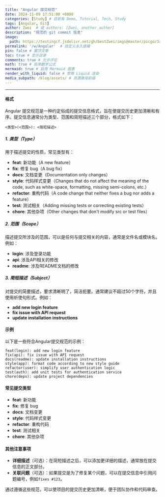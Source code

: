 ```yaml
---
title: "Angular 提交规范"
date: 2024-11-09 17:51:00 +0800
categories: [Study] # 目前有 Demo, Tutorial, Tech, Study
tags: [Angular, Git]
author: Zwei  # 或 authors: [Zwei, another_author]
description: "规范的 git commit 信息"
image:
  path: https://testingcf.jsdelivr.net/gh/bestZwei/imgs@master/picgo/3a9282f87f892c286c9a9ccebe9c95dd_1679484529_216.png
permalink: '/w/Angular'  # 自定义永久链接
pin: false # 置顶文章
toc: true # 显示目录
comments: true # 允许评论
math: true # 启用数学公式
mermaid: true # 启用 Mermaid 图表
render_with_liquid: false # 禁用 Liquid 渲染
media_subpath: /blog/assets/ # 资源路径前缀
---
```


---

#### 格式

Angular 提交规范是一种约定俗成的提交信息格式，旨在使提交历史更加清晰和有序。提交信息通常分为类型、范围和简短描述三个部分，格式如下：

```
<类型>(<范围>): <简短描述>
```

##### 1. 类型（Type）

用于描述提交的性质，常见类型有：

- **feat**: 新功能（A new feature）
- **fix**: 修复 bug（A bug fix）
- **docs**: 文档变更（Documentation only changes）
- **style**: 代码样式变更（Changes that do not affect the meaning of the code, such as white-space, formatting, missing semi-colons, etc.）
- **refactor**: 重构代码（A code change that neither fixes a bug nor adds a feature）
- **test**: 测试相关（Adding missing tests or correcting existing tests）
- **chore**: 其他杂项（Other changes that don't modify src or test files）

##### 2. 范围（Scope）

描述提交所涉及的范围，可以是任何与提交相关的内容，通常是文件名或模块名。例如：

- **login**: 涉及登录功能
- **api**: 涉及API相关的修改
- **readme**: 涉及README文档的修改

##### 3. 简短描述（Subject）

对提交的简要描述，要求清晰明了，简洁扼要。通常建议不超过50个字符，并且使用祈使句形式。例如：

- **add new login feature**
- **fix issue with API request**
- **update installation instructions**

#### 示例

以下是一些符合Angular提交规范的示例：

```
feat(login): add new login feature
fix(api): fix issue with API request
docs(readme): update installation instructions
style(app): format code according to new style guide
refactor(user): simplify user authentication logic
test(auth): add unit tests for authentication service
chore(deps): update project dependencies
```

#### 常见提交类型

- **feat**: 新功能
- **fix**: 修复 bug
- **docs**: 文档变更
- **style**: 代码样式变更
- **refactor**: 重构代码
- **test**: 测试相关
- **chore**: 其他杂项

#### 其他注意事项

- **详细描述**（可选）：在简短描述之后，可以添加更详细的描述，通常放在提交信息的正文部分。
- **关联问题**（可选）：如果提交是为了修复某个问题，可以在提交信息中引用问题编号，例如`fixes #123`。

通过遵循这些规范，可以使项目的提交历史更加清晰，便于团队协作和代码审查。

